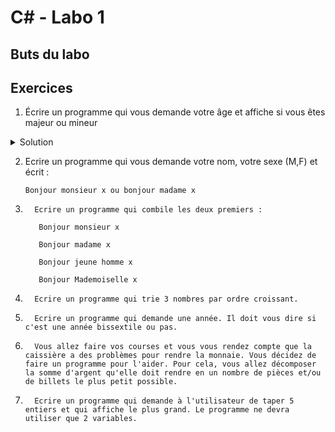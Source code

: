 # C# - Labo 1

## Buts du labo

## Exercices

1. Écrire un programme qui vous demande votre âge et affiche si vous êtes majeur ou mineur

<details>
  <summary>Solution</summary>

```csharp
using System;
					
public class Program
{
	public static void Main()
	{
    		// affichage de la question sur la console
		Console.WriteLine("Quel est votre âge ?");
    
    		// lecture de l'entrée de l'utilisateur dans la variable line
		string line = Console.ReadLine();
    
    		// transformation de la chaîne de caractères en entier
		int age = int.Parse(line);
    
    		// si l'âge est plus grand ou égal à 18... 
		if (age >= 18) {
      			// ... on affiche qu'il est majeur
			Console.WriteLine("Vous êtes majeur");
		} else {
      			// ... sinon on affiche qu'il est mineur
			Console.WriteLine("Vous êtes mineur");
		}
	}
}
```
</details>

2. Ecrire un programme qui vous demande votre nom, votre sexe (M,F) et écrit :
   
   ```Bonjour monsieur x ou bonjour madame x```

3.       Ecrire un programme qui combile les deux premiers :

          Bonjour monsieur x

          Bonjour madame x

          Bonjour jeune homme x

          Bonjour Mademoiselle x         

4.       Ecrire un programme qui trie 3 nombres par ordre croissant.

5.       Ecrire un programme qui demande une année. Il doit vous dire si c'est une année bissextile ou pas.

6.       Vous allez faire vos courses et vous vous rendez compte que la caissière a des problèmes pour rendre la monnaie. Vous décidez de faire un programme pour l'aider. Pour cela, vous allez décomposer la somme d'argent qu'elle doit rendre en un nombre de pièces et/ou de billets le plus petit possible.

7.       Ecrire un programme qui demande à l'utilisateur de taper 5 entiers et qui affiche le plus grand. Le programme ne devra utiliser que 2 variables.
